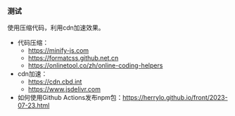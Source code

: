 ### 测试

使用压缩代码，利用cdn加速效果。

* 代码压缩：
  * https://minify-js.com
  * https://formatcss.github.net.cn
  * https://onlinetool.co/zh/online-coding-helpers
* cdn加速：
  * https://cdn.cbd.int
  * https://www.jsdelivr.com
* 如何使用Github Actions发布npm包：https://herrylo.github.io/front/2023-07-23.html
